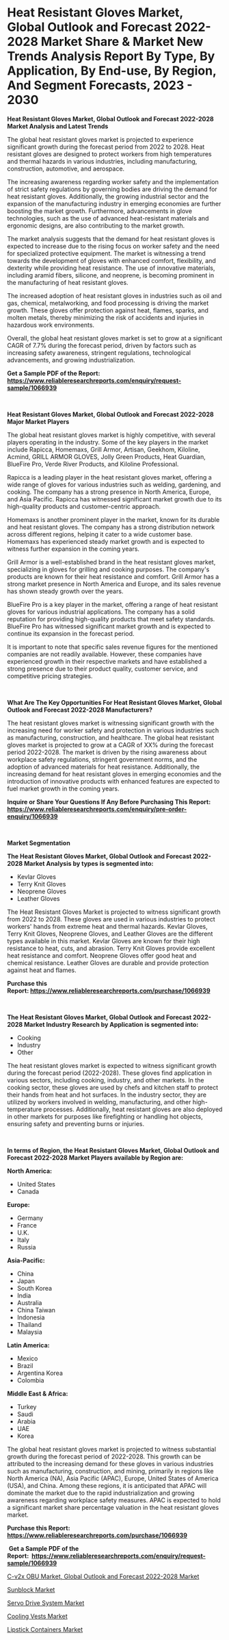 <p><h1>Heat Resistant Gloves Market, Global Outlook and Forecast 2022-2028 Market Share & Market New Trends Analysis Report By Type, By Application, By End-use, By Region, And Segment Forecasts, 2023 - 2030</h1></p><p><strong>Heat Resistant Gloves Market, Global Outlook and Forecast 2022-2028 Market Analysis and Latest Trends</strong></p>
<p><p>The global heat resistant gloves market is projected to experience significant growth during the forecast period from 2022 to 2028. Heat resistant gloves are designed to protect workers from high temperatures and thermal hazards in various industries, including manufacturing, construction, automotive, and aerospace.</p><p>The increasing awareness regarding worker safety and the implementation of strict safety regulations by governing bodies are driving the demand for heat resistant gloves. Additionally, the growing industrial sector and the expansion of the manufacturing industry in emerging economies are further boosting the market growth. Furthermore, advancements in glove technologies, such as the use of advanced heat-resistant materials and ergonomic designs, are also contributing to the market growth.</p><p>The market analysis suggests that the demand for heat resistant gloves is expected to increase due to the rising focus on worker safety and the need for specialized protective equipment. The market is witnessing a trend towards the development of gloves with enhanced comfort, flexibility, and dexterity while providing heat resistance. The use of innovative materials, including aramid fibers, silicone, and neoprene, is becoming prominent in the manufacturing of heat resistant gloves.</p><p>The increased adoption of heat resistant gloves in industries such as oil and gas, chemical, metalworking, and food processing is driving the market growth. These gloves offer protection against heat, flames, sparks, and molten metals, thereby minimizing the risk of accidents and injuries in hazardous work environments.</p><p>Overall, the global heat resistant gloves market is set to grow at a significant CAGR of 7.7% during the forecast period, driven by factors such as increasing safety awareness, stringent regulations, technological advancements, and growing industrialization.</p></p>
<p><strong>Get a Sample PDF of the Report:&nbsp; <a href="https://www.reliableresearchreports.com/enquiry/request-sample/1066939">https://www.reliableresearchreports.com/enquiry/request-sample/1066939</a></strong></p>
<p>&nbsp;</p>
<p><strong>Heat Resistant Gloves Market, Global Outlook and Forecast 2022-2028 Major Market Players</strong></p>
<p><p>The global heat resistant gloves market is highly competitive, with several players operating in the industry. Some of the key players in the market include Rapicca, Homemaxs, Grill Armor, Artisan, Geekhom, Kiloline, Acmind, GRILL ARMOR GLOVES, Jolly Green Products, Heat Guardian, BlueFire Pro, Verde River Products, and Kiloline Professional.</p><p>Rapicca is a leading player in the heat resistant gloves market, offering a wide range of gloves for various industries such as welding, gardening, and cooking. The company has a strong presence in North America, Europe, and Asia Pacific. Rapicca has witnessed significant market growth due to its high-quality products and customer-centric approach.</p><p>Homemaxs is another prominent player in the market, known for its durable and heat resistant gloves. The company has a strong distribution network across different regions, helping it cater to a wide customer base. Homemaxs has experienced steady market growth and is expected to witness further expansion in the coming years.</p><p>Grill Armor is a well-established brand in the heat resistant gloves market, specializing in gloves for grilling and cooking purposes. The company's products are known for their heat resistance and comfort. Grill Armor has a strong market presence in North America and Europe, and its sales revenue has shown steady growth over the years.</p><p>BlueFire Pro is a key player in the market, offering a range of heat resistant gloves for various industrial applications. The company has a solid reputation for providing high-quality products that meet safety standards. BlueFire Pro has witnessed significant market growth and is expected to continue its expansion in the forecast period.</p><p>It is important to note that specific sales revenue figures for the mentioned companies are not readily available. However, these companies have experienced growth in their respective markets and have established a strong presence due to their product quality, customer service, and competitive pricing strategies.</p></p>
<p>&nbsp;</p>
<p><strong>What Are The Key Opportunities For Heat Resistant Gloves Market, Global Outlook and Forecast 2022-2028 Manufacturers?</strong></p>
<p><p>The heat resistant gloves market is witnessing significant growth with the increasing need for worker safety and protection in various industries such as manufacturing, construction, and healthcare. The global heat resistant gloves market is projected to grow at a CAGR of XX% during the forecast period 2022-2028. The market is driven by the rising awareness about workplace safety regulations, stringent government norms, and the adoption of advanced materials for heat resistance. Additionally, the increasing demand for heat resistant gloves in emerging economies and the introduction of innovative products with enhanced features are expected to fuel market growth in the coming years.</p></p>
<p><strong>Inquire or Share Your Questions If Any Before Purchasing This Report: <a href="https://www.reliableresearchreports.com/enquiry/pre-order-enquiry/1066939">https://www.reliableresearchreports.com/enquiry/pre-order-enquiry/1066939</a></strong></p>
<p>&nbsp;</p>
<p><strong>Market Segmentation</strong></p>
<p><strong>The Heat Resistant Gloves Market, Global Outlook and Forecast 2022-2028 Market Analysis by types is segmented into:</strong></p>
<p><ul><li>Kevlar Gloves</li><li>Terry Knit Gloves</li><li>Neoprene Gloves</li><li>Leather Gloves</li></ul></p>
<p><p>The Heat Resistant Gloves Market is projected to witness significant growth from 2022 to 2028. These gloves are used in various industries to protect workers' hands from extreme heat and thermal hazards. Kevlar Gloves, Terry Knit Gloves, Neoprene Gloves, and Leather Gloves are the different types available in this market. Kevlar Gloves are known for their high resistance to heat, cuts, and abrasion. Terry Knit Gloves provide excellent heat resistance and comfort. Neoprene Gloves offer good heat and chemical resistance. Leather Gloves are durable and provide protection against heat and flames.</p></p>
<p><strong>Purchase this Report:&nbsp;<a href="https://www.reliableresearchreports.com/purchase/1066939">https://www.reliableresearchreports.com/purchase/1066939</a></strong></p>
<p>&nbsp;</p>
<p><strong>The Heat Resistant Gloves Market, Global Outlook and Forecast 2022-2028 Market Industry Research by Application is segmented into:</strong></p>
<p><ul><li>Cooking</li><li>Industry</li><li>Other</li></ul></p>
<p><p>The heat resistant gloves market is expected to witness significant growth during the forecast period (2022-2028). These gloves find application in various sectors, including cooking, industry, and other markets. In the cooking sector, these gloves are used by chefs and kitchen staff to protect their hands from heat and hot surfaces. In the industry sector, they are utilized by workers involved in welding, manufacturing, and other high-temperature processes. Additionally, heat resistant gloves are also deployed in other markets for purposes like firefighting or handling hot objects, ensuring safety and preventing burns or injuries.</p></p>
<p>&nbsp;</p>
<p><strong>In terms of Region, the Heat Resistant Gloves Market, Global Outlook and Forecast 2022-2028 Market Players available by Region are:</strong></p>
<p>
    <p> <strong> North America: </strong>
        <ul>
            <li>United States</li>
            <li>Canada</li>
        </ul>
        </p> 
    <p> <strong> Europe: </strong>
        <ul>
            <li>Germany</li>
            <li>France</li>
            <li>U.K.</li>
            <li>Italy</li>
            <li>Russia</li>
        </ul>
        </p> 
    <p> <strong> Asia-Pacific: </strong>
        <ul>
            <li>China</li>
            <li>Japan</li>
            <li>South Korea</li>
            <li>India</li>
            <li>Australia</li>
            <li>China Taiwan</li>
            <li>Indonesia</li>
            <li>Thailand</li>
            <li>Malaysia</li>
        </ul>
        </p> 
    <p> <strong> Latin America: </strong>
        <ul>
            <li>Mexico</li>
            <li>Brazil</li>
            <li>Argentina Korea</li>
            <li>Colombia</li>
        </ul>
        </p> 
    <p> <strong> Middle East & Africa: </strong>
        <ul>
            <li>Turkey</li>
            <li>Saudi</li>
            <li>Arabia</li>
            <li>UAE</li>
            <li>Korea</li>
        </ul>
    </p>
    </p>
<p><p>The global heat resistant gloves market is projected to witness substantial growth during the forecast period of 2022-2028. This growth can be attributed to the increasing demand for these gloves in various industries such as manufacturing, construction, and mining, primarily in regions like North America (NA), Asia Pacific (APAC), Europe, United States of America (USA), and China. Among these regions, it is anticipated that APAC will dominate the market due to the rapid industrialization and growing awareness regarding workplace safety measures. APAC is expected to hold a significant market share percentage valuation in the heat resistant gloves market.</p></p>
<p><strong>Purchase this Report: <a href="https://www.reliableresearchreports.com/purchase/1066939">https://www.reliableresearchreports.com/purchase/1066939</a></strong></p>
<p>&nbsp;<strong>Get a Sample PDF of the Report:&nbsp;&nbsp;<a href="https://www.reliableresearchreports.com/enquiry/request-sample/1066939">https://www.reliableresearchreports.com/enquiry/request-sample/1066939</a></strong></p>
<p><strong></strong></p>
<p><p><a href="https://github.com/NorbertYates/Market-Research-Report-List-1/blob/main/c-v2x-obu-market-global-outlook-and-forecast-2022-2028-market.md">C-v2x OBU Market, Global Outlook and Forecast 2022-2028 Market</a></p><p><a href="https://www.linkedin.com/pulse/sunblock-market-research-report-provides-thorough-industry-overview-ronbe/">Sunblock Market</a></p><p><a href="https://www.reportprime.com/servo-drive-system-r4646">Servo Drive System Market</a></p><p><a href="https://medium.com/@elyssablick/cooling-vests-market-size-growth-forecast-2023-2030-92723d99ff74">Cooling Vests Market</a></p><p><a href="https://www.linkedin.com/pulse/lipstick-containers-market-insights-players-forecast-till-2030-fxzje/">Lipstick Containers Market</a></p></p>